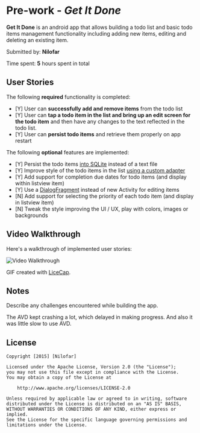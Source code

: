# Pre-work - *Get It Done*

**Get It Done** is an android app that allows building a todo list and basic todo items management functionality including adding new items, editing and deleting an existing item.

Submitted by: **Nilofar**

Time spent: **5** hours spent in total

## User Stories

The following **required** functionality is completed:

* [Y] User can **successfully add and remove items** from the todo list
* [Y] User can **tap a todo item in the list and bring up an edit screen for the todo item** and then have any changes to the text reflected in the todo list.
* [Y] User can **persist todo items** and retrieve them properly on app restart

The following **optional** features are implemented:

* [Y] Persist the todo items [into SQLite](http://guides.codepath.com/android/Persisting-Data-to-the-Device#sqlite) instead of a text file
* [Y] Improve style of the todo items in the list [using a custom adapter](http://guides.codepath.com/android/Using-an-ArrayAdapter-with-ListView)
* [Y] Add support for completion due dates for todo items (and display within listview item)
* [Y] Use a [DialogFragment](http://guides.codepath.com/android/Using-DialogFragment) instead of new Activity for editing items
* [N] Add support for selecting the priority of each todo item (and display in listview item)
* [N] Tweak the style improving the UI / UX, play with colors, images or backgrounds


## Video Walkthrough 

Here's a walkthrough of implemented user stories:

<img src='http://i.imgur.com/6f8n5d3.gif' title='Video Walkthrough' width='' alt='Video Walkthrough' />

GIF created with [LiceCap](http://www.cockos.com/licecap/).

## Notes

Describe any challenges encountered while building the app.

The AVD kept crashing a lot, which delayed in making progress.
And also it was little slow to use AVD.

## License

    Copyright [2015] [Nilofar]

    Licensed under the Apache License, Version 2.0 (the "License");
    you may not use this file except in compliance with the License.
    You may obtain a copy of the License at

        http://www.apache.org/licenses/LICENSE-2.0

    Unless required by applicable law or agreed to in writing, software
    distributed under the License is distributed on an "AS IS" BASIS,
    WITHOUT WARRANTIES OR CONDITIONS OF ANY KIND, either express or implied.
    See the License for the specific language governing permissions and
    limitations under the License.
